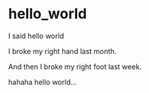 # hello_world
I said hello world

I broke my right hand last month. 

And then I broke my right foot last week.

hahaha
hello world...
